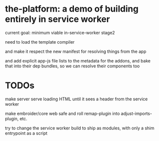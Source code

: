 # the-platform: a demo of building entirely in service worker

current goal: minimum viable in-service-worker stage2

need to load the template compiler

and make it respect the new manifest for resolving things from the app

and add explicit app-js file lists to the metadata for the addons, and bake that
into their dep bundles, so we can resolve their components too

# TODOs

make server serve loading HTML until it sees a header from the service worker

make embroider/core web safe and roll remap-plugin into adjust-imports-plugin, etc.

try to change the service worker build to ship as modules, with only a shim entrypoint as a script
